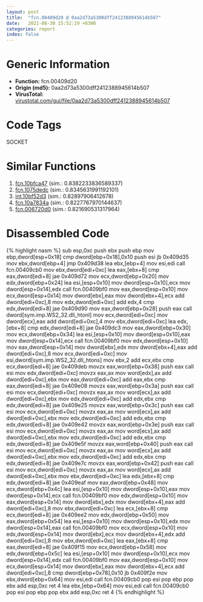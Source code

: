 ```yaml
---
layout: post
title:  "fcn.00409d20 @ 0aa2d73a5300dff2412388945614b507"
date:   2021-08-30 15:52:19 +0300
categories: report
index: false
---
```


# Generic Information
- **Function:** fcn.00409d20
- **Origin (md5):** 0aa2d73a5300dff2412388945614b507
- **VirusTotal:** [virustotal.com/gui/file/0aa2d73a5300dff2412388945614b507][virustotal_ref]

# Code Tags
<span class="tag" id="SOCKET">SOCKET</span>


# Similar Functions

1. [fcn.10bfca47][similar_1_ref] (sim.: 0.8382233836589337)
2. [fcn.1075dedc][similar_2_ref] (sim.: 0.8345631991192101)
3. [int.10bf52d3][similar_3_ref] (sim.: 0.82897906412678)
4. [fcn.10a7834a][similar_4_ref] (sim.: 0.8227767970144637)
5. [fcn.006720d0][similar_5_ref] (sim.: 0.821690531317964)


# Disassembled Code

{% highlight nasm %}
sub esp,0xc
push ebx
push ebp
mov ebp,dword[esp+0x18]
cmp dword[ebp+0x18],0x10
push esi
jb 0x409d35
mov ebx,dword[ebp+4]
jmp 0x409d38
lea ebx,[ebp+4]
mov esi,edi
call fcn.00409cb0
mov ebx,dword[edi+0xc]
lea eax,[ebx+8]
cmp eax,dword[edi+8]
jae 0x409d72
mov ecx,dword[ebp+0x20]
mov edx,dword[ebp+0x24]
lea esi,[esp+0x10]
mov dword[esp+0x10],ecx
mov dword[esp+0x14],edx
call fcn.00409bf0
mov eax,dword[esp+0x10]
mov ecx,dword[esp+0x14]
mov dword[ebx],eax
mov dword[ebx+4],ecx
add dword[edi+0xc],8
mov edx,dword[edi+0xc]
add edx,4
cmp edx,dword[edi+8]
jae 0x409d90
mov eax,dword[ebp+0x28]
push eax
call dword[sym.imp.WS2_32.dll_htonl]
mov ecx,dword[edi+0xc]
mov dword[ecx],eax
add dword[edi+0xc],4
mov ebx,dword[edi+0xc]
lea edx,[ebx+8]
cmp edx,dword[edi+8]
jae 0x409dc3
mov eax,dword[ebp+0x30]
mov ecx,dword[ebp+0x34]
lea esi,[esp+0x10]
mov dword[esp+0x10],eax
mov dword[esp+0x14],ecx
call fcn.00409bf0
mov edx,dword[esp+0x10]
mov eax,dword[esp+0x14]
mov dword[ebx],edx
mov dword[ebx+4],eax
add dword[edi+0xc],8
mov ecx,dword[edi+0xc]
mov esi,dword[sym.imp.WS2_32.dll_htons]
mov ebx,2
add ecx,ebx
cmp ecx,dword[edi+8]
jae 0x409deb
movzx eax,word[ebp+0x38]
push eax
call esi
mov edx,dword[edi+0xc]
movzx eax,ax
mov word[edx],ax
add dword[edi+0xc],ebx
mov eax,dword[edi+0xc]
add eax,ebx
cmp eax,dword[edi+8]
jae 0x409e08
movzx eax,word[ebp+0x3a]
push eax
call esi
mov ecx,dword[edi+0xc]
movzx eax,ax
mov word[ecx],ax
add dword[edi+0xc],ebx
mov edx,dword[edi+0xc]
add edx,ebx
cmp edx,dword[edi+8]
jae 0x409e25
movzx eax,word[ebp+0x3c]
push eax
call esi
mov ecx,dword[edi+0xc]
movzx eax,ax
mov word[ecx],ax
add dword[edi+0xc],ebx
mov edx,dword[edi+0xc]
add edx,ebx
cmp edx,dword[edi+8]
jae 0x409e42
movzx eax,word[ebp+0x3e]
push eax
call esi
mov ecx,dword[edi+0xc]
movzx eax,ax
mov word[ecx],ax
add dword[edi+0xc],ebx
mov edx,dword[edi+0xc]
add edx,ebx
cmp edx,dword[edi+8]
jae 0x409e5f
movzx eax,word[ebp+0x40]
push eax
call esi
mov ecx,dword[edi+0xc]
movzx eax,ax
mov word[ecx],ax
add dword[edi+0xc],ebx
mov edx,dword[edi+0xc]
add edx,ebx
cmp edx,dword[edi+8]
jae 0x409e7c
movzx eax,word[ebp+0x42]
push eax
call esi
mov ecx,dword[edi+0xc]
movzx eax,ax
mov word[ecx],ax
add dword[edi+0xc],ebx
mov ebx,dword[edi+0xc]
lea edx,[ebx+8]
cmp edx,dword[edi+8]
jae 0x409eaf
mov eax,dword[ebp+0x48]
mov ecx,dword[ebp+0x4c]
lea esi,[esp+0x10]
mov dword[esp+0x10],eax
mov dword[esp+0x14],ecx
call fcn.00409bf0
mov edx,dword[esp+0x10]
mov eax,dword[esp+0x14]
mov dword[ebx],edx
mov dword[ebx+4],eax
add dword[edi+0xc],8
mov ebx,dword[edi+0xc]
lea ecx,[ebx+8]
cmp ecx,dword[edi+8]
jae 0x409ee2
mov edx,dword[ebp+0x50]
mov eax,dword[ebp+0x54]
lea esi,[esp+0x10]
mov dword[esp+0x10],edx
mov dword[esp+0x14],eax
call fcn.00409bf0
mov ecx,dword[esp+0x10]
mov edx,dword[esp+0x14]
mov dword[ebx],ecx
mov dword[ebx+4],edx
add dword[edi+0xc],8
mov ebx,dword[edi+0xc]
lea eax,[ebx+8]
cmp eax,dword[edi+8]
jae 0x409f15
mov ecx,dword[ebp+0x58]
mov edx,dword[ebp+0x5c]
lea esi,[esp+0x10]
mov dword[esp+0x10],ecx
mov dword[esp+0x14],edx
call fcn.00409bf0
mov eax,dword[esp+0x10]
mov ecx,dword[esp+0x14]
mov dword[ebx],eax
mov dword[ebx+4],ecx
add dword[edi+0xc],8
cmp dword[ebp+0x78],0x10
jb 0x409f2e
mov ebx,dword[ebp+0x64]
mov esi,edi
call fcn.00409cb0
pop esi
pop ebp
pop ebx
add esp,0xc
ret 4
lea ebx,[ebp+0x64]
mov esi,edi
call fcn.00409cb0
pop esi
pop ebp
pop ebx
add esp,0xc
ret 4
{% endhighlight %}


[similar_1_ref]: /report/fcn.10bfca47@89dc67d2f980e8488f97b1bf8cb24258
[similar_2_ref]: /report/fcn.1075dedc@89dc67d2f980e8488f97b1bf8cb24258
[similar_3_ref]: /report/int.10bf52d3@89dc67d2f980e8488f97b1bf8cb24258
[similar_4_ref]: /report/fcn.10a7834a@89dc67d2f980e8488f97b1bf8cb24258
[similar_5_ref]: /report/fcn.006720d0@a5905e3c253c25bbaf727a1a18fe8ed1
[virustotal_ref]: https://www.virustotal.com/gui/file/0aa2d73a5300dff2412388945614b507